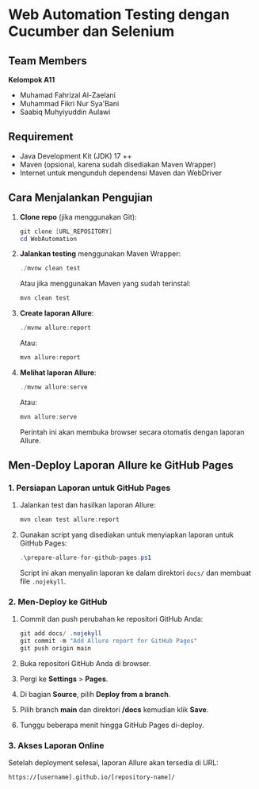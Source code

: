 # Web Automation Testing dengan Cucumber dan Selenium

## Team Members
**Kelompok A11**
- Muhamad Fahrizal Al-Zaelani
- Muhammad Fikri Nur Sya'Bani
- Saabiq Muhyiyuddin Aulawi

## Requirement
- Java Development Kit (JDK) 17 ++
- Maven (opsional, karena sudah disediakan Maven Wrapper)
- Internet untuk mengunduh dependensi Maven dan WebDriver

## Cara Menjalankan Pengujian

1. **Clone repo** (jika menggunakan Git):
   ```powershell
   git clone [URL_REPOSITORY]
   cd WebAutomation
   ```

2. **Jalankan testing** menggunakan Maven Wrapper:
   ```powershell
   ./mvnw clean test
   ```
   Atau jika menggunakan Maven yang sudah terinstal:
   ```powershell
   mvn clean test
   ```

3. **Create laporan Allure**:
   ```powershell
   ./mvnw allure:report
   ```
   Atau:
   ```powershell
   mvn allure:report
   ```

4. **Melihat laporan Allure**:
   ```powershell
   ./mvnw allure:serve
   ```
   Atau:
   ```powershell
   mvn allure:serve
   ```
   Perintah ini akan membuka browser secara otomatis dengan laporan Allure.

## Men-Deploy Laporan Allure ke GitHub Pages

### 1. Persiapan Laporan untuk GitHub Pages
1. Jalankan test dan hasilkan laporan Allure:
   ```powershell
   mvn clean test allure:report
   ```

2. Gunakan script yang disediakan untuk menyiapkan laporan untuk GitHub Pages:
   ```powershell
   .\prepare-allure-for-github-pages.ps1
   ```
   Script ini akan menyalin laporan ke dalam direktori `docs/` dan membuat file `.nojekyll`.

### 2. Men-Deploy ke GitHub
1. Commit dan push perubahan ke repositori GitHub Anda:
   ```powershell
   git add docs/ .nojekyll
   git commit -m "Add Allure report for GitHub Pages"
   git push origin main
   ```

2. Buka repositori GitHub Anda di browser.
3. Pergi ke **Settings** > **Pages**.
4. Di bagian **Source**, pilih **Deploy from a branch**.
5. Pilih branch **main** dan direktori **/docs** kemudian klik **Save**.
6. Tunggu beberapa menit hingga GitHub Pages di-deploy.

### 3. Akses Laporan Online
Setelah deployment selesai, laporan Allure akan tersedia di URL:
```
https://[username].github.io/[repository-name]/
```
